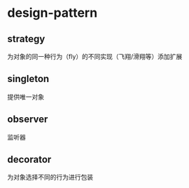# design-pattern

## strategy

为对象的同一种行为（fly）的不同实现（飞翔/滑翔等）添加扩展

## singleton

提供唯一对象

## observer

监听器

## decorator

为对象选择不同的行为进行包装


